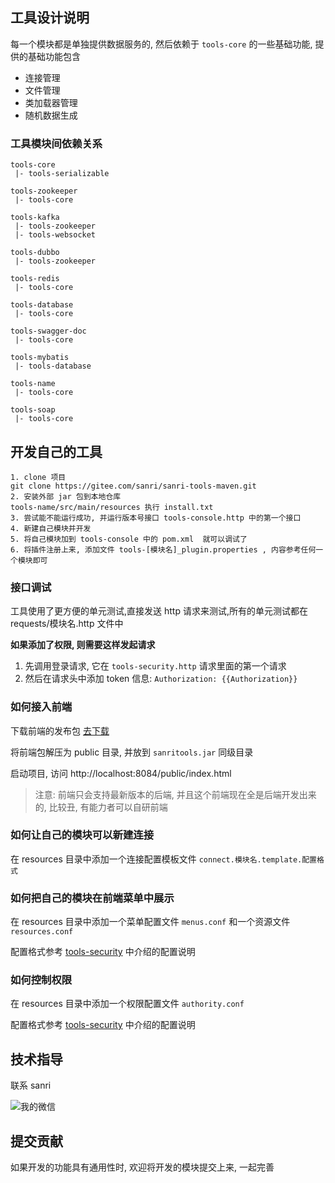 ## 工具设计说明

每一个模块都是单独提供数据服务的, 然后依赖于 `tools-core` 的一些基础功能, 提供的基础功能包含 

- 连接管理
- 文件管理
- 类加载器管理
- 随机数据生成

### 工具模块间依赖关系

```
tools-core
 |- tools-serializable
 
tools-zookeeper
 |- tools-core

tools-kafka 
 |- tools-zookeeper
 |- tools-websocket
  
tools-dubbo
 |- tools-zookeeper
 
tools-redis
 |- tools-core
   
tools-database
 |- tools-core

tools-swagger-doc
 |- tools-core

tools-mybatis 
 |- tools-database

tools-name
 |- tools-core
 
tools-soap
 |- tools-core
```

## 开发自己的工具
```
1. clone 项目
git clone https://gitee.com/sanri/sanri-tools-maven.git
2. 安装外部 jar 包到本地仓库
tools-name/src/main/resources 执行 install.txt 
3. 尝试能不能运行成功, 并运行版本号接口 tools-console.http 中的第一个接口
4. 新建自己模块并开发
5. 将自己模块加到 tools-console 中的 pom.xml  就可以调试了
6. 将插件注册上来, 添加文件 tools-[模块名]_plugin.properties , 内容参考任何一个模块即可
```

### 接口调试
工具使用了更方便的单元测试,直接发送 http 请求来测试,所有的单元测试都在 requests/模块名.http 文件中

**如果添加了权限, 则需要这样发起请求**

1. 先调用登录请求, 它在 `tools-security.http` 请求里面的第一个请求
2. 然后在请求头中添加 token 信息: `Authorization: {{Authorization}}`

### 如何接入前端
下载前端的发布包 [去下载](https://gitee.com/sanri/sanritoolsvue/releases)

将前端包解压为 public 目录, 并放到 `sanritools.jar` 同级目录

启动项目, 访问 http://localhost:8084/public/index.html

> 注意: 前端只会支持最新版本的后端, 并且这个前端现在全是后端开发出来的, 比较丑, 有能力者可以自研前端

### 如何让自己的模块可以新建连接
在 resources 目录中添加一个连接配置模板文件 `connect.模块名.template.配置格式`

### 如何把自己的模块在前端菜单中展示
在 resources 目录中添加一个菜单配置文件 `menus.conf` 和一个资源文件 `resources.conf`

配置格式参考 [tools-security](../tools-security/src/main/resources/tools-security-introduce.md) 中介绍的配置说明 

### 如何控制权限
在 resources 目录中添加一个权限配置文件 `authority.conf`

配置格式参考 [tools-security](../tools-security/src/main/resources/tools-security-introduce.md) 中介绍的配置说明 

## 技术指导 
联系 sanri 

![我的微信](https://images.gitee.com/uploads/images/2020/0802/183913_c89fb735_409739.jpeg)

## 提交贡献
如果开发的功能具有通用性时, 欢迎将开发的模块提交上来, 一起完善 